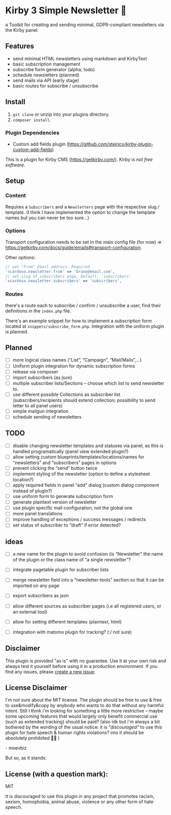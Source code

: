 # Kirby 3 Simple Newsletter 💌

a Toolkit for creating and sending minimal, GDPR-compliant newsletters via the Kirby panel. 

## Features
- send minimal HTML newsletters using markdown and KirbyText
- basic subscription management
- subscribe form generator (alpha; todo)
- schedule newsletters (planned)
- send mails via API (early stage)
- basic routes for subscribe / unsubscribe

## Install

1. `git clone` or unzip into your plugins directory. 
2. `composer install`.

### Plugin Dependencies
- Custom add fields plugin (https://github.com/steirico/kirby-plugin-custom-add-fields)

This is a plugin for Kirby CMS (https://getkirby.com/). 
Kirby is *not free software*.

## Setup

### Content
Requires a `Subscribers` and a `Newsletters` page with the respective slug / template. (I think I have implemented the option to change the template names but you can never be too sure…)

### Options

Transport configuration needs to be set in the main config file (for now) => https://getkirby.com/docs/guide/emails#transport-configuration. 

Other options:

```php
// set "From" Email address. Required
'scardoso.newsletter.from' => 'bruno@email.com',
// set slug of subscribers page. Default: 'subscribers'
'scardoso.newsletter.subscribers' => 'subscribers',

```

### Routes

there's a route each to subscribe / confirm / unsubscribe a user, find their definitions in the `index.php` file.

There's an example snippet for how to implement a subscription form located at `snippets/subscribe_form.php`. Integration with the uniform plugin is planned.

## Planned
- [ ] more logical class names (“List”, “Campaign”, “Mail/Mails”,…)
- [ ] Uniform plugin integration for dynamic subscription forms
- [ ] release via composer
- [ ] import subscribers (as json)
- [ ] multiple subscriber lists/Sections – choose which list to send newsletter to. 
- [ ] use different possible Collections as subscriber list (subscribers/recipients should extend collection; possibility to send letter to all panel users)
- [ ] simple mailgun integration
- [ ] schedule sending of newsletters

## TODO
- [ ] disable changing newsletter templates and statuses via panel, as this is handled programatically (panel view extended plugin?)
- [ ] allow setting custom blueprints/templates/locations/names for “newsletters” and “subscribers” pages in options
- [ ] prevent clicking the “send” button twice
- [ ] implement styling of the newsletter (option to define a stylesheet location?)
- [ ] apply required fields in panel “add” dialog (custom dialog component instead of plugin?)
- [ ] use uniform form to generate subscription form
- [ ] generate plaintext version of newsletter
- [ ] use plugin specific mail configuration, not the global one
- [ ] more panel translations
- [ ] improve handling of exceptions / success messages / redirects
- [ ] set status of subscriber to “draft” if error detected?

## ideas
- [ ] a new name for the plugin to avoid confusion (is “Newsletter” the name of the plugin or the class name of “a single newsletter”?
- [ ] integrate pagetable plugin for subscriber lists
- [ ] merge newsletter field into a “newsletter-tools” section so that it can be imported on any page
- [ ] export subscribers as json
- [ ] allow different sources as subscriber pages (i.e all registered users, or an external tool)
- [ ] allow for setting different templates (plaintext, html)
- [ ] integration with matomo plugin for tracking? (:/ not sure)


## Disclaimer

This plugin is provided "as is" with no guarantee. Use it at your own risk and always test it yourself before using it in a production environment. If you find any issues, please [create a new issue](https://github.com/username/plugin-name/issues/new).

## License Disclaimer

I'm not sure about the MIT license. The plugin should be free to use & free to use&modify&copy by anybody who wants to do that without any harmful intent. Still I think i'm looking for something a little more restrictive – maybe some upcoming features that would largely only benefit commercial use (such as extended tracking) should be paid? (also idk but i'm always a bit bothered by the wording of the usual notice: it is *"discouraged"* to use this plugin for hate speech & human rights violations? imo it should be absolutely prohibited 🤷‍♂️ )

\- moevbiz

But so, as it stands:

## License (with a question mark):

MIT

It is discouraged to use this plugin in any project that promotes racism, sexism, homophobia, animal abuse, violence or any other form of hate speech.
